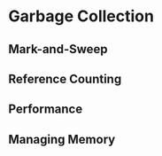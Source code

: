# Garbage Collection <Badge type="warning" text="todo" />


## Mark-and-Sweep


## Reference Counting


## Performance


## Managing Memory
